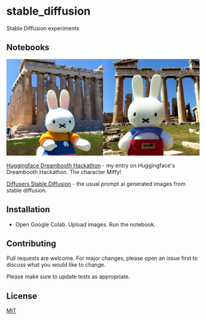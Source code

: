 # stable_diffusion

Stable Diffusion experiments

## Notebooks

![Miffy](https://github.com/vornitier/stable_diffusion/blob/main/images/dreambooth%20submission.png)

[Huggingface Dreambooth Hackathon](https://github.com/vornitier/stable_diffusion/blob/main/dreambooth.ipynb) - my entry on Huggingface's Dreambooth Hackathon. The character Miffy!

[Diffusers Stable Diffusion](https://github.com/vornitier/stable_diffusion/blob/main/diffusers_stable_diffusion.ipynb) - the usual prompt ai generated images from stable diffusion.


## Installation

- Open Google Colab. Upload images. Run the notebook.

##  Contributing

Pull requests are welcome. For major changes, please open an issue first to discuss what you would like to change.

Please make sure to update tests as appropriate.


## License
[MIT](https://github.com/vornitier/stable_diffusion/blob/main/LICENSE)
